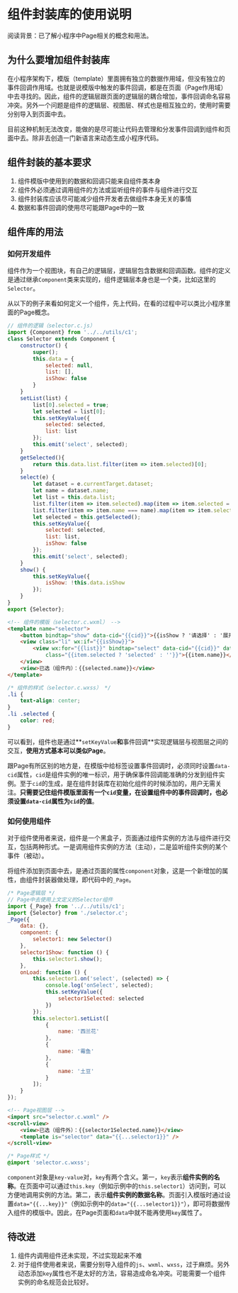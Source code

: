 # 组件封装库的使用说明

阅读背景：已了解小程序中Page相关的概念和用法。

## 为什么要增加组件封装库

在小程序架构下，模版（template）里面拥有独立的数据作用域，但没有独立的事件回调作用域。也就是说模版中触发的事件回调，都是在页面（Page作用域）中去寻找的。因此，组件的逻辑层跟页面的逻辑层的耦合增加，事件回调命名容易冲突。另外一个问题是组件的逻辑层、视图层、样式也是相互独立的，使用时需要分别导入到页面中去。

目前这种机制无法改变，能做的是尽可能让代码去管理和分发事件回调到组件和页面中去。除非去创造一门新语言来动态生成小程序代码。

## 组件封装的基本要求

1. 组件模版中使用到的数据和回调只能来自组件类本身
2. 组件外必须通过调用组件的方法或监听组件的事件与组件进行交互
3. 组件封装库应该尽可能减少组件开发者去做组件本身无关的事情
4. 数据和事件回调的使用尽可能跟Page中的一致

## 组件库的用法

### 如何开发组件

组件作为一个视图块，有自己的逻辑层，逻辑层包含数据和回调函数。组件的定义是通过继承`Component`类来实现的，组件逻辑层本身也是一个类，比如这里的`Selector`。

从以下的例子来看如何定义一个组件，先上代码，在看的过程中可以类比小程序里面的Page概念。

```js
// 组件的逻辑（selector.c.js）
import {Component} from '../../utils/c1';
class Selector extends Component {
    constructor() {
        super();
        this.data = {
            selected: null,
            list: [],
            isShow: false
        }
    }
    setList(list) {
        list[0].selected = true;
        let selected = list[0];
        this.setKeyValue({
            selected: selected,
            list: list
        });
        this.emit('select', selected);
    }
    getSelected(){
        return this.data.list.filter(item => item.selected)[0];
    }
    select(e) {
        let dataset = e.currentTarget.dataset;
        let name = dataset.name;
        let list = this.data.list;
        list.filter(item => item.selected).map(item => item.selected = false);
        list.filter(item => item.name === name).map(item => item.selected = true);
        let selected = this.getSelected();
        this.setKeyValue({
            selected: selected,
            list: list,
            isShow: false
        });
        this.emit('select', selected);
    }
    show() {
        this.setKeyValue({
            isShow: !this.data.isShow
        });
    }
}
export {Selector};
```

```html
<!-- 组件的模版（selector.c.wxml） -->
<template name="selector">
    <button bindtap="show" data-cid="{{cid}}">{{isShow ? '请选择' : '展开列表'}}</button>
    <view class="li" wx:if="{{isShow}}">
        <view wx:for="{{list}}" bindtap="select" data-cid="{{cid}}" data-name="{{item.name}}"
            class="{{item.selected ? 'selected' : ''}}">{{item.name}}</view>
    </view>
    <view>已选（组件内）：{{selected.name}}</view>
</template>
```

```css
/* 组件的样式（selector.c.wxss） */
.li {
    text-align: center;
}
.li .selected {
    color: red;
}
```

可以看到，组件也是通过**`setKeyValue`**和**事件回调**实现逻辑层与视图层之间的交互，**使用方式基本可以类似Page**。

跟Page有所区别的地方是，在模版中给标签设置事件回调时，必须同时设置`data-cid`属性，`cid`是组件实例的唯一标识，用于确保事件回调能准确的分发到组件实例。至于`cid`的生成，是在组件封装库在初始化组件的时候添加的，用户无需关注。**只需要记住组件模版里面有一个`cid`变量，在设置组件中的事件回调时，也必须设置`data-cid`属性为`cid`的值**。

### 如何使用组件

对于组件使用者来说，组件是一个黑盒子，页面通过组件实例的方法与组件进行交互，包括两种形式。一是调用组件实例的方法（主动），二是监听组件实例的某个事件（被动）。

将组件添加到页面中去，是通过页面的属性`component`对象，这是一个新增加的属性，由组件封装器做处理，即代码中的`_Page`。

```js
/* Page逻辑层 */
// Page中去使用上文定义的Selector组件
import {_Page} from '../../utils/c1';
import {Selector} from './selector.c';
_Page({
    data: {},
    component: {
        selector1: new Selector()
    },
    selector1Show: function () {
        this.selector1.show();
    },
    onLoad: function () {
        this.selector1.on('select', (selected) => {
            console.log('onSelect', selected);
            this.setKeyValue({
                selector1Selected: selected
            })
        });
        this.selector1.setList([
            {
                name: '西兰花'
            },
            {
                name: '霉鱼'
            },
            {
                name: '土豆'
            }
        ]);
    }
});
```

```html
<!-- Page视图层 -->
<import src="selector.c.wxml" />
<scroll-view>
    <view>已选（组件外）：{{selector1Selected.name}}</view>
    <template is="selector" data="{{...selector1}}" />
</scroll-view>
```

```css
/* Page样式 */
@import 'selector.c.wxss';
```

`component`对象是`key-value`对，`key`有两个含义。第一，`key`表示**组件实例的名称**。在页面中可以通过`this.key`（例如示例中的`this.selector1`）访问到，可以方便地调用实例的方法。第二，表示**组件实例的数据名称**。页面引入模版时通过设置`data="{{...key}}"`（例如示例中的`data="{{...selector1}}"`），即可将数据传入组件的模版中。因此，在Page页面和`data`中就不能再使用`key`属性了。

## 待改进

1. 组件内调用组件还未实现，不过实现起来不难
2. 对于组件使用者来说，需要分别导入组件的`js`、`wxml`、`wxss`，过于麻烦。另外动态添加`key`属性也不是太好的方法，容易造成命名冲突。可能需要一个组件实例的命名规范会比较好。